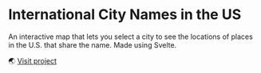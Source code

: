 # International City Names in the US

An interactive map that lets you select a city to see the locations of places in the U.S. that share the name. Made using Svelte.

🌏 [Visit project](https://chejel.github.io/intl-us-globe/)